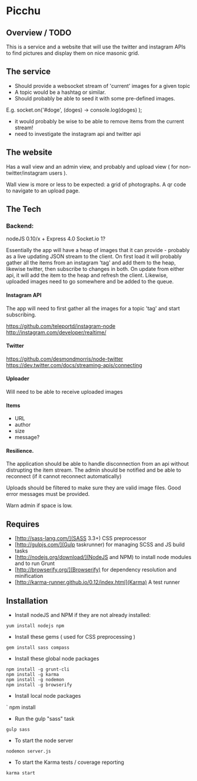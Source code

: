 # Picchu

## Overview / TODO

This is a service and a website that will use the twitter and instagram APIs to find
pictures and display them on nice masonic grid.

## The service

- Should provide a websocket stream of 'current' images for a given topic
- A topic would be a hashtag or similar.
- Should probably be able to seed it with some pre-defined images.

E.g. socket.on('#doge', (doges) -> console.log(doges) );

- it would probably be wise to be able to remove items from the current stream!
- need to investigate the instagram api and twitter api

## The website

Has a wall view and an admin view, and probably and upload view ( for non-twitter/instagram users ).

Wall view is more or less to be expected: a grid of photographs.
A qr code to navigate to an upload page.


## The Tech


### Backend:

nodeJS 0.10/x +
Express 4.0
Socket.io 1?

Essentially the app will have a heap of images that it can provide - probably as a live updating JSON stream to the client.
On first load it will probably gather all the items from an instagram 'tag' and add them to the heap, likewise twitter, then subscribe to changes in both.
On update from either api, it will add the item to the heap and refresh the client.
Likewise, uploaded images need to go somewhere and be added to the queue.

#### Instagram API

The app will need to first gather all the images for a topic 'tag' and start subscribing.

https://github.com/teleportd/instagram-node
http://instagram.com/developer/realtime/

#### Twitter

https://github.com/desmondmorris/node-twitter
https://dev.twitter.com/docs/streaming-apis/connecting

#### Uploader

Will need to be able to receive uploaded images

#### Items

- URL
- author
- size
- message?

#### Resilience.

The application should be able to handle disconnection from an api without distrupting the item stream.
The admin should be notified and be able to reconnect (if it cannot reconnect automatically)

Uploads should be filtered to make sure they are valid image files.
Good error messages must be provided.

Warn admin if space is low.


## Requires

- [http://sass-lang.com/](SASS 3.3+) CSS preprocessor
- [http://gulpjs.com/](Gulp taskrunner) for managing SCSS and JS build tasks
- [http://nodejs.org/download/](NodeJS and NPM) to install node modules and to run Grunt
- [http://browserify.org/](Browserify) for dependency resolution and minification
- [http://karma-runner.github.io/0.12/index.html](Karma) A test runner

## Installation

- Install nodeJS and NPM if they are not already installed:

` yum install nodejs npm `

- Install these gems ( used for CSS preprocessing )

` gem install sass compass `

- Install these global node packages

```
npm install -g grunt-cli
npm install -g karma
npm install -g nodemon
npm install -g browserify
```

- Install local node packages

` npm install

- Run the gulp "sass" task

` gulp sass `

- To start the node server

` nodemon server.js `

- To start the Karma tests / coverage reporting

` karma start `

